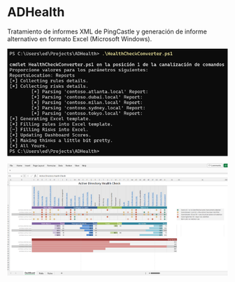 # ADHealth
Tratamiento de informes XML de PingCastle y generación de informe alternativo en formato Excel (Microsoft Windows).

![CMD](images/ADDashboard_cmd.png?raw=true "Uso")  


![Dashboard](images/ADDashboard.png?raw=true "Resultado")
